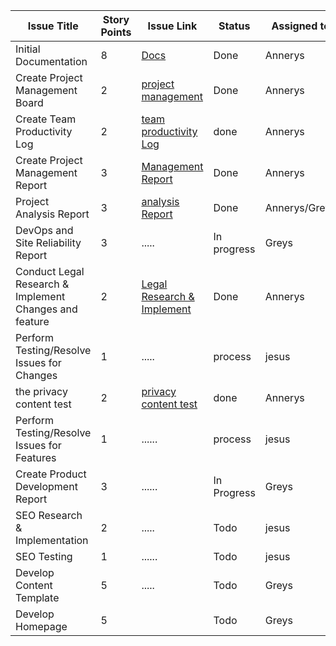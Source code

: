 
|Issue Title|Story Points|Issue Link|Status|Assigned to|Assigned On|Completed On|Category|Status Notes|
|---|---|---|---|--|---|---|---|---|
| Initial Documentation | 8 |  [ Docs](https://github.com/jar285/mywebclass-simulation/pull/39)| Done| Annerys | 3/18/2023 | 3/26/2023 | Documentation | |
| Create Project Management Board | 2 |[project management](https://github.com/users/jar285/projects/4) | Done | Annerys | 3/18/2023 | 3/26/2023 | Documentation | |
| Create Team Productivity Log | 2 |[team productivity Log](https://github.com/jar285/mywebclass-simulation/pull/46)| done | Annerys | 3/18/2023 | 3/27/2023 | Documentation | |
| Create Project Management Report | 3 | [Management Report](https://github.com/jar285/mywebclass-simulation/pull/61) | Done | Annerys| 3/16/2023 | 3/27/2023 | Documentation | |
| Project Analysis Report | 3 |[analysis Report](https://github.com/jar285/mywebclass-simulation/pull/49) | Done | Annerys/Greys | 3/18/2023 | 3/27/2023 | Documentation | |
| DevOps and Site Reliability Report | 3 | .....| In progress | Greys | 3/18/2023 | | Documentation | |
| Conduct Legal Research & Implement Changes and feature | 2 |[Legal Research & Implement](https://github.com/jar285/mywebclass-simulation/pull/22)| Done | Annerys | 3/18/2023 | 3/26/2023 | Documentation | |
| Perform Testing/Resolve Issues for Changes | 1 | .....| process | jesus | 3/18/2023 |  | Documentation | |
|the privacy content test| 2 | [ privacy content test](https://github.com/jar285/mywebclass-simulation/pull/41)| done | Annerys | 3/18/2023 | 3/2/2023 | Documentation | |
| Perform Testing/Resolve Issues for Features | 1 | ...... | process | jesus | 3/18/2023 |  | Documentation | |
| Create Product Development Report | 3 |......| In Progress | Greys | 3/18/2023| | Documentation| | 
| SEO Research & Implementation | 2 |.....| Todo | jesus | 3/18/2023 | | Feature | | 
| SEO Testing | 1 | ......| Todo |jesus| 3/18/2023 | | Feature | | 
| Develop Content Template | 5 | .....| Todo | Greys | 3/18/2023 | | Feature | | 
| Develop Homepage | 5 | | Todo | Greys| 3/18/2023 | | Feature | | 
